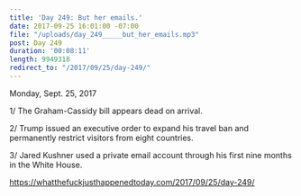 ```yaml
---
title: 'Day 249: But her emails.'
date: 2017-09-25 16:01:00 -07:00
file: "/uploads/day_249_____but_her_emails.mp3"
post: Day 249
duration: '00:08:11'
length: 9949318
redirect_to: "/2017/09/25/day-249/"
---
```


Monday, Sept. 25, 2017

1/ The Graham-Cassidy bill appears dead on arrival.

2/ Trump issued an executive order to expand his travel ban and permanently restrict visitors from eight countries.

3/ Jared Kushner used a private email account through his first nine months in the White House.

https://whatthefuckjusthappenedtoday.com/2017/09/25/day-249/